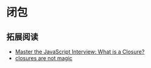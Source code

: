 # 闭包

## 拓展阅读
* [Master the JavaScript Interview: What is a Closure?](https://medium.com/javascript-scene/master-the-javascript-interview-what-is-a-closure-b2f0d2152b36)
* [closures are not magic](http://renderedtext.com/blog/2015/11/18/closures-are-not-magic)